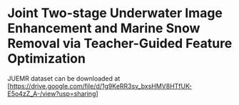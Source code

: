 # Joint Two-stage Underwater Image Enhancement and Marine Snow Removal via Teacher-Guided Feature Optimization
JUEMR dataset can be downloaded at [https://drive.google.com/file/d/1g9KeRR3sv_bxsHMV8HTfUK-E5o4zZ_A-/view?usp=sharing]
